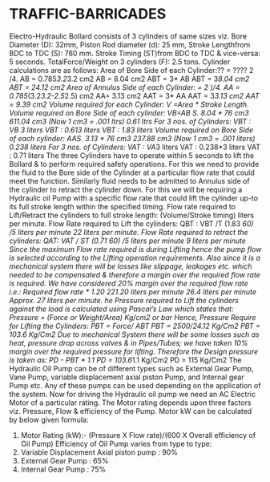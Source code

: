 # TRAFFIC-BARRICADES
Electro-Hydraulic Bollard consists of 3 cylinders of same sizes viz. Bore Diameter (D): 32mm, Piston Rod diameter (d): 25 mm, Stroke Lengthfrom BDC to TDC (S): 760 mm. Stroke Timing (ST)from BDC to TDC & vice-versa: 5 seconds. TotalForce/Weight on 3 cylinders (F): 2.5 tons.
Cylinder calculations are as follows:
Area of Bore Side of each Cylinder:?? = ????
2
/4.
AB =
0.785*3.2*3.2 cm2
AB = 8.04
cm2
ABT = 3* AB
ABT = 3*8.04 cm2
ABT = 24.12 cm2
Area of Annulus Side of each Cylinder:  =
2
)/4.
AA =
0.785*(3.2*3.2-2.5*2.5) cm2
AA= 3.13 cm2
AAT = 3* AA
AAT = 3*3.13 cm2
AAT = 9.39 cm2
Volume required for each Cylinder: V =Area * Stroke Length.
Volume required on Bore Side of each cylinder:
VB=AB *S.
8.04 * 76 cm3
611.04 cm3 (Now 1 cm3 = .001 ltrs)
0.61 ltrs
For 3 nos. of Cylinders: VBT : VB *3 liters
VBT : 0.61*3 liters
VBT : 1.83 liters
Volume required on Bore Side of each cylinder:
AA*S.
3.13 * 76 cm3
237.88 cm3 (Now 1 cm3 = .001 liters)
0.238 liters
For 3 nos. of Cylinders: VAT : VA*3 liters
VAT : 0.238*3 liters
VAT : 0.71 liters
The three Cylinders have to operate within 5 seconds to lift the Bollard & to perform required safety operations. For this we need to provide the fluid to the Bore side of the Cylinder at a particular flow rate that could meet the function.
Similarly fluid needs to be admitted to Annulus side of the cylinder to retract the cylinder down. For this we will be requiring a Hydraulic oil Pump with a specific flow rate that could lift the cylinder up-to its full stroke length within the specified timing. Flow rate required to Lift/Retract the cylinders to full stroke length: (Volume/Stroke timing) liters per minute.
Flow Rate required to Lift the cylinders: QBT : VBT /T
(1.83 *60) /5 liters per minute
22 liters per minute.
Flow Rate required to retract the cylinders:
QAT: VAT / ST
(0.71 *60) /5 liters per minute 9 liters per
minute
Since the maximum Flow rate required is during Lifting hence the pump flow is selected according to the Lifting operation requirements. Also since it is a mechanical system there will be losses like slippage, leakages etc. which needed to be compensated & therefore a margin over the required flow rate is required.
We have considered 20% margin over the required
flow rate i.e.: Required flow rate * 1.20
22*1.20 liters per minute
26.4 liters per minute
Approx. 27 liters per minute.
he Pressure required to Lift the cylinders against the load is calculated using Pascal’s Law which states that:
Pressure = (Force or Weight/Area) Kg/cm2 or bar
Hence, Pressure Require for Lifting the Cylinders:
PBT = Force/ ABT
PBT = 2500/24.12 Kg/Cm2
PBT = 103.6 Kg/Cm2
Due to mechanical System there will be some losses such as heat, pressure drop across valves & in Pipes/Tubes; we have taken 10% margin over the
required pressure for lifting.
Therefore the Design pressure is taken as: PD - PBT *
1.1
PD = 103.6*1.1 Kg/Cm2
PD = 115 Kg/Cm2
The Hydraulic Oil Pump can be of different types such as External Gear Pump, Vane Pump, variable displacement axial piston Pump, and Internal gear Pump etc. Any of these pumps can be used depending on the application of the system. Now for driving the Hydraulic oil pump we need an AC Electric Motor of a particular rating. The Motor rating depends upon three factors viz. Pressure, Flow & efficiency of the Pump.
Motor kW can be calculated by below given formula:
1. Motor Rating (kW):- (Pressure X Flow
rate)/(600 X Overall efficiency of Oil Pump)
Efficiency of Oil Pump varies from type to type:
1. Variable Displacement Axial piston pump
: 90%
2. External Gear Pump : 65%
3. Internal Gear Pump : 75%
